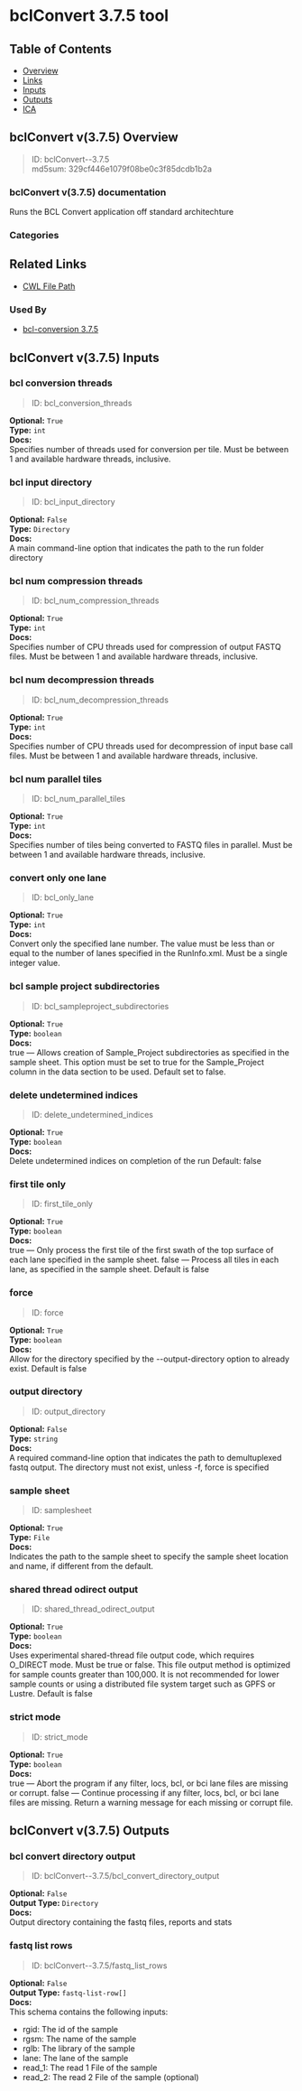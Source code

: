 
bclConvert 3.7.5 tool
=====================

## Table of Contents
  
- [Overview](#bclconvert-v375-overview)  
- [Links](#related-links)  
- [Inputs](#bclconvert-v375-inputs)  
- [Outputs](#bclconvert-v375-outputs)  
- [ICA](#ica)  


## bclConvert v(3.7.5) Overview



  
> ID: bclConvert--3.7.5  
> md5sum: 329cf446e1079f08be0c3f85dcdb1b2a

### bclConvert v(3.7.5) documentation
  
Runs the BCL Convert application off standard architechture

### Categories
  


## Related Links
  
- [CWL File Path](../../../../../../tools/bclConvert/3.7.5/bclConvert__3.7.5.cwl)  


### Used By
  
- [bcl-conversion 3.7.5](../../../workflows/bcl-conversion/3.7.5/bcl-conversion__3.7.5.md)  

  


## bclConvert v(3.7.5) Inputs

### bcl conversion threads



  
> ID: bcl_conversion_threads
  
**Optional:** `True`  
**Type:** `int`  
**Docs:**  
Specifies number of threads used for conversion per tile.
Must be between 1 and available hardware threads,
inclusive.


### bcl input directory



  
> ID: bcl_input_directory
  
**Optional:** `False`  
**Type:** `Directory`  
**Docs:**  
A main command-line option that indicates the path to the run
folder directory


### bcl num compression threads



  
> ID: bcl_num_compression_threads
  
**Optional:** `True`  
**Type:** `int`  
**Docs:**  
Specifies number of CPU threads used for compression of
output FASTQ files. Must be between 1 and available
hardware threads, inclusive.


### bcl num decompression threads



  
> ID: bcl_num_decompression_threads
  
**Optional:** `True`  
**Type:** `int`  
**Docs:**  
Specifies number of CPU threads used for decompression
of input base call files. Must be between 1 and available
hardware threads, inclusive.


### bcl num parallel tiles



  
> ID: bcl_num_parallel_tiles
  
**Optional:** `True`  
**Type:** `int`  
**Docs:**  
Specifies number of tiles being converted to FASTQ files in
parallel. Must be between 1 and available hardware threads,
inclusive.


### convert only one lane



  
> ID: bcl_only_lane
  
**Optional:** `True`  
**Type:** `int`  
**Docs:**  
Convert only the specified lane number. The value must
be less than or equal to the number of lanes specified in the
RunInfo.xml. Must be a single integer value.


### bcl sample project subdirectories



  
> ID: bcl_sampleproject_subdirectories
  
**Optional:** `True`  
**Type:** `boolean`  
**Docs:**  
true — Allows creation of Sample_Project subdirectories
as specified in the sample sheet. This option must be set to true for
the Sample_Project column in the data section to be used.
Default set to false.


### delete undetermined indices



  
> ID: delete_undetermined_indices
  
**Optional:** `True`  
**Type:** `boolean`  
**Docs:**  
Delete undetermined indices on completion of the run
Default: false


### first tile only



  
> ID: first_tile_only
  
**Optional:** `True`  
**Type:** `boolean`  
**Docs:**  
true — Only process the first tile of the first swath of the
top surface of each lane specified in the sample sheet.
false — Process all tiles in each lane, as specified in the sample
sheet. Default is false


### force



  
> ID: force
  
**Optional:** `True`  
**Type:** `boolean`  
**Docs:**  
Allow for the directory specified by the --output-directory
option to already exist. Default is false


### output directory



  
> ID: output_directory
  
**Optional:** `False`  
**Type:** `string`  
**Docs:**  
A required command-line option that indicates the path to
demultuplexed fastq output. The directory must not exist, unless -f,
force is specified


### sample sheet



  
> ID: samplesheet
  
**Optional:** `True`  
**Type:** `File`  
**Docs:**  
Indicates the path to the sample sheet to specify the
sample sheet location and name, if different from the default.


### shared thread odirect output



  
> ID: shared_thread_odirect_output
  
**Optional:** `True`  
**Type:** `boolean`  
**Docs:**  
Uses experimental shared-thread file output code, which
requires O_DIRECT mode. Must be true or false.
This file output method is optimized for sample counts
greater than 100,000. It is not recommended for lower
sample counts or using a distributed file system target such
as GPFS or Lustre. Default is false


### strict mode



  
> ID: strict_mode
  
**Optional:** `True`  
**Type:** `boolean`  
**Docs:**  
true — Abort the program if any filter, locs, bcl, or bci lane
files are missing or corrupt.
false — Continue processing if any filter, locs, bcl, or bci lane files
are missing. Return a warning message for each missing or corrupt
file.

  


## bclConvert v(3.7.5) Outputs

### bcl convert directory output



  
> ID: bclConvert--3.7.5/bcl_convert_directory_output  

  
**Optional:** `False`  
**Output Type:** `Directory`  
**Docs:**  
Output directory containing the fastq files, reports and stats
  


### fastq list rows



  
> ID: bclConvert--3.7.5/fastq_list_rows  

  
**Optional:** `False`  
**Output Type:** `fastq-list-row[]`  
**Docs:**  
This schema contains the following inputs:
* rgid: The id of the sample
* rgsm: The name of the sample
* rglb: The library of the sample
* lane: The lane of the sample
* read_1: The read 1 File of the sample
* read_2: The read 2 File of the sample (optional)
  

  

